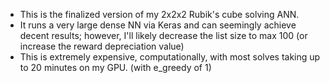 - This is the finalized version of my 2x2x2 Rubik's cube solving ANN.
- It runs a very large dense NN via Keras and can seemingly achieve decent results; however, I'll likely decrease the list size to max 100 (or increase the reward depreciation value)
- This is extremely expensive, computationally, with most solves taking up to 20 minutes on my GPU. (with e_greedy of 1)
